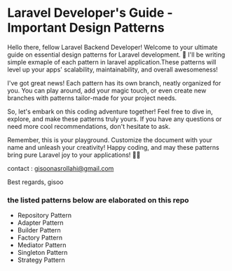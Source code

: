 # Laravel Developer's Guide - Important Design Patterns

Hello there, fellow Laravel Backend Developer! Welcome to your ultimate guide on essential design patterns for Laravel development. 🚀 I'll be writing simple exmaple of each pattern in laravel application.These patterns will level up your apps' scalability, maintainability, and overall awesomeness!

I've got great news! Each pattern has its own branch, neatly organized for you. You can play around, add your magic touch, or even create new branches with patterns tailor-made for your project needs.

So, let's embark on this coding adventure together! Feel free to dive in, explore, and make these patterns truly yours. If you have any questions or need more cool recommendations, don't hesitate to ask.

Remember, this is your playground. Customize the document with your name and unleash your creativity! Happy coding, and may these patterns bring pure Laravel joy to your applications! 🎉🌟

contact : gisoonasrollahi@gmail.com

Best regards,
gisoo

### the listed patterns below are elaborated on this repo

- Repository Pattern
- Adapter Pattern
- Builder Pattern
- Factory Pattern
- Mediator Pattern
- Singleton Pattern
- Strategy Pattern
